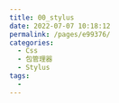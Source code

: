 ```yaml
---
title: 00_stylus
date: 2022-07-07 10:18:12
permalink: /pages/e99376/
categories:
  - Css
  - 包管理器
  - Stylus
tags:
  - 
---
```

